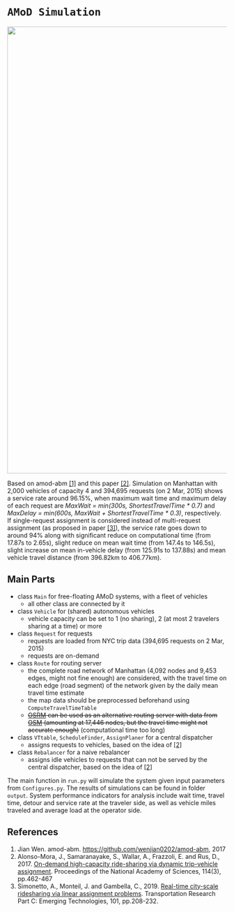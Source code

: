 # `AMoD Simulation`
<img src="https://github.com/Leot6/AMoD/blob/master/demo.gif" width="1024">

Based on amod-abm [[1]](https://github.com/Leot6/AMoD#references) and this paper [[2]](https://github.com/Leot6/AMoD#references). Simulation on Manhattan with 2,000 vehicles of capacity 4 and 394,695 requests (on 2 Mar, 2015) shows a service rate around 96.15%, when maximum wait time and maximum delay of each request are *MaxWait = min(300s, ShortestTravelTime * 0.7)* and *MaxDelay = min(600s, MaxWait + ShortestTravelTime * 0.3)*, respectively. If single-request assignment is considered instead of multi-request assignment (as proposed in paper [[3]](https://github.com/Leot6/AMoD#references)), the service rate goes down to around 94% along with significant reduce on computational time (from 17.87s to 2.65s), slight reduce on mean wait time (from 147.4s to 146.5s), slight increase on mean in-vehicle delay (from 125.91s to 137.88s) and mean vehicle travel distance (from 396.82km to 406.77km).


## Main Parts

- class `Main` for free-floating AMoD systems, with a fleet of vehicles
  - all other class are connected by it
- class `Vehicle` for (shared) autonomous vehicles
  - vehicle capacity can be set to 1 (no sharing), 2 (at most 2 travelers sharing at a time) or more
- class `Request` for requests
  - requests are loaded from NYC trip data (394,695 requests on 2 Mar, 2015)
  - requests are on-demand
- class `Route` for routing server
  - the complete road network of Manhattan (4,092 nodes and 9,453 edges, might not fine enough) are considered, with the travel time on each edge (road segment) of the network given by the daily mean travel time estimate
  - the map data should be preprocessed beforehand using `ComputeTravelTimeTable`
  - ~~[OSRM](https://github.com/Project-OSRM/osrm-backend#open-source-routing-machine) can be used as an alternative routing server with data from [OSM](https://www.openstreetmap.org/#map=12/40.7899/-73.9157) (amounting at 17,446 nodes, but the travel time might not accurate enough)~~ (computational time too long)
- class `VTtable`, `ScheduleFinder`, `AssignPlaner` for a central dispatcher
  - assigns requests to vehicles, based on the idea of [[2]](https://github.com/Leot6/AMoD#references)
- class `Rebalancer` for a naive rebalancer  
  - assigns idle vehicles to requests that can not be served by the central dispatcher, based on the idea of [[2]](https://github.com/Leot6/AMoD#references)

The main function in `run.py` will simulate the system given input parameters from `Configures.py`. The results of simulations can be found in folder `output`. System performance indicators for analysis include wait time, travel time, detour and service rate at the traveler side, as well as vehicle miles traveled and average load at the operator side.


<!--

## Installation of OSRM (not used at now)

> This installation guideline targets MacOS.

> OSRM, written in C++14, should be built from source beforehand. For more information please go to OSRM [Wiki](https://github.com/Project-OSRM/osrm-backend#open-source-routing-machine).

> The route returned by OSRM is not consistant in some situation when using the built-in vehicle status updating code. (e.g. After a vehicle movies along a route (A->B), which duration is 90s, for 20s and stops at a midpoint between A and B, the route returned by OSRM from the midpoint to B might be 75s instead of 70s as expected.)

Install HomeBrew if not available:
```
/usr/bin/ruby -e "$(curl -fsSL https://raw.githubusercontent.com/Homebrew/install/master/install)"
```
Install wget if not available:
```
brew install wget
```
Similarly, install all other necessary dependencies:
```
brew install boost git cmake libzip libstxxl libxml2 lua tbb ccache
brew install GDAL
``` 

Get new OSRM source files and extract:
```
wget https://github.com/Project-OSRM/osrm-backend/archive/v5.21.0.tar.gz
tar -xzf v5.21.0.tar.gz
```
> v5.21.0 is the [latest release](https://github.com/Project-OSRM/osrm-backend/releases) for the time being (26 Dec, 2018).

Get into the folder:
```
cd osrm-backend-5.21.0
```
Make files:
```
mkdir build
cd build
cmake ../
make -j
cd ..
```
The `osrm-routed` executable should be working now. The next step is to grab a `.osm.pbf` OpenStreetMap extract from [Geofabrik](http://download.geofabrik.de/index.html) or [BBBike](https://extract.bbbike.org/) (recommended). Here, we use areas of London as a toy case:
```
wget http://download.geofabrik.de/europe/great-britain/england/greater-london-latest.osm.pbf
```
Extract the road network:
```
./build/osrm-extract greater-london-latest.osm.pbf -p profiles/car.lua
```
Create the hierarchy:
```
./build/osrm-contract greater-london-latest.osm.pbf  
```
> The Open Source Routing Machine is a C++ implementation of a high-performance routing engine for shortest paths in OpenStreetMap road networks. It uses an implementation of Contraction Hierarchies and is able to compute and output a shortest path between any origin and destination within a few milliseconds.

The installation is done. Run the OSRM engine and establish an routing server:
```
./build/osrm-routed greater-london-latest.osrm
```
[General Options](https://github.com/Project-OSRM/osrm-backend/blob/master/docs/http.md) gives syntax for all possible services that OSRM is providing. 

-->


## References

1. Jian Wen. amod-abm. https://github.com/wenjian0202/amod-abm, 2017
2. Alonso-Mora, J., Samaranayake, S., Wallar, A., Frazzoli, E. and Rus, D., 2017. [On-demand high-capacity ride-sharing via dynamic trip-vehicle assignment](https://www.pnas.org/content/114/3/462.short). Proceedings of the National Academy of Sciences, 114(3), pp.462-467
3. Simonetto, A., Monteil, J. and Gambella, C., 2019. [Real-time city-scale ridesharing via linear assignment problems](https://www.sciencedirect.com/science/article/pii/S0968090X18302882). Transportation Research Part C: Emerging Technologies, 101, pp.208-232.



